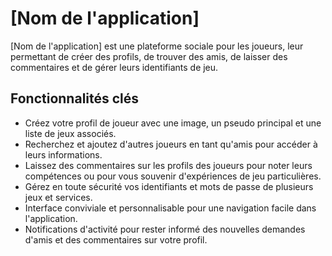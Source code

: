 # [Nom de l'application]

[Nom de l'application] est une plateforme sociale pour les joueurs, leur permettant de créer des profils, de trouver des amis, de laisser des commentaires et de gérer leurs identifiants de jeu.

## Fonctionnalités clés

- Créez votre profil de joueur avec une image, un pseudo principal et une liste de jeux associés.
- Recherchez et ajoutez d'autres joueurs en tant qu'amis pour accéder à leurs informations.
- Laissez des commentaires sur les profils des joueurs pour noter leurs compétences ou pour vous souvenir d'expériences de jeu particulières.
- Gérez en toute sécurité vos identifiants et mots de passe de plusieurs jeux et services.
- Interface conviviale et personnalisable pour une navigation facile dans l'application.
- Notifications d'activité pour rester informé des nouvelles demandes d'amis et des commentaires sur votre profil.
